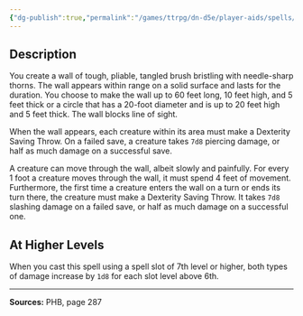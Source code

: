 ```yaml
---
{"dg-publish":true,"permalink":"/games/ttrpg/dn-d5e/player-aids/spells/level-6/wall-of-thorns/","tags":["ttrpg/dnd/5e","verbal","somatic","material","concentration","spell"],"noteIcon":""}
---
```



## Description
You create a wall of tough, pliable, tangled brush bristling with needle-sharp thorns.
The wall appears within range on a solid surface and lasts for the duration.
You choose to make the wall up to 60 feet long, 10 feet high, and 5 feet thick or a circle that has a 20-foot diameter and is up to 20 feet high and 5 feet thick.
The wall blocks line of sight.

When the wall appears, each creature within its area must make a Dexterity Saving Throw.
On a failed save, a creature takes `7d8` piercing damage, or half as much damage on a successful save.

A creature can move through the wall, albeit slowly and painfully.
For every 1 foot a creature moves through the wall, it must spend 4 feet of movement.
Furthermore, the first time a creature enters the wall on a turn or ends its turn there, the creature must make a Dexterity Saving Throw.
It takes `7d8` slashing damage on a failed save, or half as much damage on a successful one.

## At Higher Levels
When you cast this spell using a spell slot of 7th level or higher, both types of damage increase by `1d8` for each slot level above 6th.

---

**Sources:** PHB, page 287
